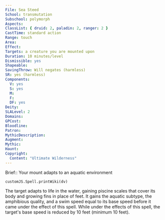 ```yaml
---
File: Sea Steed
School: transmutation
Subschool: polymorph
Aspects: 
ClassList: { druid: 2, paladin: 2, ranger: 2 }
CastTime: standard action
Range: touch
Area: 
Effect: 
Targets: a creature you are mounted upon
Duration: 10 minutes/level
Dismissible: yes
Shapeable: 
SavingThrow: Will negates (harmless)
SR: yes (harmless)
Components:
  V: yes
  S: yes
  M: 
  F: 
  DF: yes
Deity: 
SLALevel: 2
Domains: 
GPCost: 
Bloodline: 
Patron: 
MythicDescription: 
Augment: 
Mythic: 
Haunt: 
Copyright:
  Content: "Ultimate Wilderness"
---
```

Brief:: Your mount adapts to an aquatic environment

```dataviewjs
customJS.Spell.printWiki(dv)
```

The target adapts to life in the water, gaining piscine scales that cover its body and growing fins in place of feet. It gains the aquatic subtype, the amphibious quality, and a swim speed equal to its base speed before it came under the effect of this spell. While under the effects of this spell, the target's base speed is reduced by 10 feet (minimum 10 feet).
